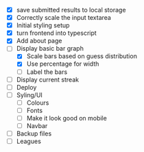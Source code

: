 - [x] save submitted results to local storage
- [x] Correctly scale the input textarea
- [x] Initial styling setup
- [x] turn frontend into typescript
- [x] Add about page
- [ ] Display basic bar graph
    - [x] Scale bars based on guess distribution
    - [x] Use percentage for width
    - [ ] Label the bars
- [ ] Display current streak
- [ ] Deploy
- [ ] Syling/UI
    - [ ] Colours
    - [ ] Fonts
    - [ ] Make it look good on mobile
    - [ ] Navbar
- [ ] Backup files
- [ ] Leagues